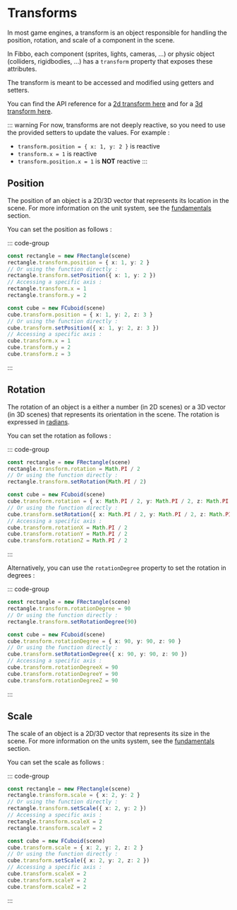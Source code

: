 # Transforms

In most game engines, a transform is an object responsible for handling the position, rotation, and scale of a component in the scene.

In Fibbo, each component (sprites, lights, cameras, ...) or physic object (colliders, rigidbodies, ...) has a `transform` property that exposes these attributes.

The transform is meant to be accessed and modified using getters and setters.

You can find the API reference for a [2d transform here](/api/2d/classes/FTransform) and for a [3d transform here](/api/3d/classes/FTransform).

::: warning
For now, transforms are not deeply reactive, so you need to use the provided setters to update the values. For example :
- `transform.position = { x: 1, y: 2 }` is reactive
- `transform.x = 1` is reactive
- `transform.position.x = 1` is **NOT** reactive
:::

## Position

The position of an object is a 2D/3D vector that represents its location in the scene. For more information on the unit system, see the [fundamentals](/guide/fundamentals#unit-system) section.

You can set the position as follows :

::: code-group

```typescript [2d]
const rectangle = new FRectangle(scene)
rectangle.transform.position = { x: 1, y: 2 }
// Or using the function directly :
rectangle.transform.setPosition({ x: 1, y: 2 })
// Accessing a specific axis :
rectangle.transform.x = 1
rectangle.transform.y = 2
```

```typescript [3d]
const cube = new FCuboid(scene)
cube.transform.position = { x: 1, y: 2, z: 3 }
// Or using the function directly :
cube.transform.setPosition({ x: 1, y: 2, z: 3 })
// Accessing a specific axis :
cube.transform.x = 1
cube.transform.y = 2
cube.transform.z = 3
```

:::

## Rotation

The rotation of an object is a either a number (in 2D scenes) or a 3D vector (in 3D scenes) that represents its orientation in the scene. The rotation is expressed in [radians](https://en.wikipedia.org/wiki/Radian).

You can set the rotation as follows :

::: code-group

```typescript [2d]
const rectangle = new FRectangle(scene)
rectangle.transform.rotation = Math.PI / 2
// Or using the function directly :
rectangle.transform.setRotation(Math.PI / 2)
```

```typescript [3d]
const cube = new FCuboid(scene)
cube.transform.rotation = { x: Math.PI / 2, y: Math.PI / 2, z: Math.PI / 2 }
// Or using the function directly :
cube.transform.setRotation({ x: Math.PI / 2, y: Math.PI / 2, z: Math.PI / 2 })
// Accessing a specific axis :
cube.transform.rotationX = Math.PI / 2
cube.transform.rotationY = Math.PI / 2
cube.transform.rotationZ = Math.PI / 2
```

:::

Alternatively, you can use the `rotationDegree` property to set the rotation in degrees :

::: code-group

```typescript [2d]
const rectangle = new FRectangle(scene)
rectangle.transform.rotationDegree = 90
// Or using the function directly :
rectangle.transform.setRotationDegree(90)
```

```typescript [3d]
const cube = new FCuboid(scene)
cube.transform.rotationDegree = { x: 90, y: 90, z: 90 }
// Or using the function directly :
cube.transform.setRotationDegree({ x: 90, y: 90, z: 90 })
// Accessing a specific axis :
cube.transform.rotationDegreeX = 90
cube.transform.rotationDegreeY = 90
cube.transform.rotationDegreeZ = 90
```

:::

## Scale

The scale of an object is a 2D/3D vector that represents its size in the scene. For more information on the units system, see the [fundamentals](/guide/fundamentals#unit-system) section.

You can set the scale as follows :

::: code-group

```typescript [2d]
const rectangle = new FRectangle(scene)
rectangle.transform.scale = { x: 2, y: 2 }
// Or using the function directly :
rectangle.transform.setScale({ x: 2, y: 2 })
// Accessing a specific axis :
rectangle.transform.scaleX = 2
rectangle.transform.scaleY = 2
```

```typescript [3d]
const cube = new FCuboid(scene)
cube.transform.scale = { x: 2, y: 2, z: 2 }
// Or using the function directly :
cube.transform.setScale({ x: 2, y: 2, z: 2 })
// Accessing a specific axis :
cube.transform.scaleX = 2
cube.transform.scaleY = 2
cube.transform.scaleZ = 2
```

:::
